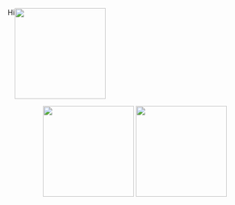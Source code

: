 <p align="center">
  <div height="180em" style="align:center; float:left;">Hi</div>
  <img height="180em" src="http://mazassumnida.wtf/api/v2/generate_badge?boj=shskid" align = "center"/>
</p>
<p align="center">
<img height="180em" src="https://github-readme-stats.vercel.app/api?username=chucoding&theme=vue-dark&show_icons=true" align = "center"/>
<img height="180em" src="https://github-readme-stats.vercel.app/api/top-langs/?username=chucoding&layout=demo" align="center"/>
</p>
